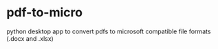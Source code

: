 # pdf-to-micro
 python desktop app to convert pdfs to microsoft compatible file formats (.docx and .xlsx)
